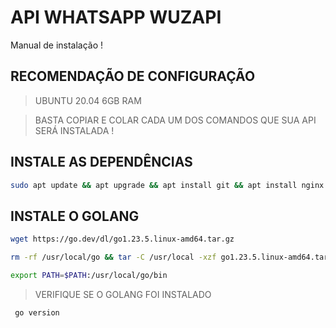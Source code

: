 # API WHATSAPP WUZAPI
Manual de instalação !

## RECOMENDAÇÃO DE CONFIGURAÇÃO
> UBUNTU 20.04
> 6GB RAM

> BASTA COPIAR E COLAR CADA UM DOS COMANDOS QUE SUA API SERÁ INSTALADA !

## INSTALE AS DEPENDÊNCIAS
```bash
sudo apt update && apt upgrade && apt install git && apt install nginx && sudo apt-get install curl && sudo apt-get install gcc && sudo apt-get install sqlite3
```

## INSTALE O GOLANG

```bash
wget https://go.dev/dl/go1.23.5.linux-amd64.tar.gz
```

```bash
rm -rf /usr/local/go && tar -C /usr/local -xzf go1.23.5.linux-amd64.tar.gz
```

```bash
export PATH=$PATH:/usr/local/go/bin
```
> VERIFIQUE SE O GOLANG FOI INSTALADO 

```bash
 go version
```
